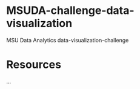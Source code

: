 # MSUDA-challenge-data-visualization
MSU Data Analytics data-visualization-challenge

# Resources
...